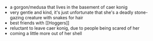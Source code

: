 * a gorgon/medusa that lives in the basement of caer konig
* very gentle and kind, it's just unfortunate that she's a deadly stone-gazing creature with snakes for hair
* best friends with [[Hoggers]]
* reluctant to leave caer konig, due to people being scared of her
* coming a little more out of her shell 